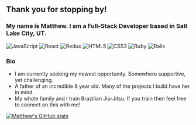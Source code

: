 ## Thank you for stopping by!

### My name is Matthew. I am a Full-Stack Developer based in Salt Lake City, UT.

<img alt="JavaScript" src="https://img.shields.io/badge/javascript-%23323330.svg?&style=for-the-badge&logo=javascript&logoColor=%23F7DF1E"/>

<img alt="React" src="https://img.shields.io/badge/react-%2320232a.svg?&style=for-the-badge&logo=react&logoColor=%2361DAFB"/>

<img alt="Redux" src="https://img.shields.io/badge/redux-%23593d88.svg?&style=for-the-badge&logo=redux&logoColor=white"/>

<img alt="HTML5" src="https://img.shields.io/badge/html5-%23E34F26.svg?&style=for-the-badge&logo=html5&logoColor=white"/>

<img alt="CSS3" src="https://img.shields.io/badge/css3-%231572B6.svg?&style=for-the-badge&logo=css3&logoColor=white"/>

<img alt="Ruby" src="https://img.shields.io/badge/ruby-%23CC342D.svg?&style=for-the-badge&logo=ruby&logoColor=white"/>

<img alt="Rails" src="https://img.shields.io/badge/rails-%23CC0000.svg?&style=for-the-badge&logo=ruby-on-rails&logoColor=white"/>



### Bio
<ul>
  <li>I am currently seeking my newest opportunity. Somewhere supportive, yet challenging.</li>
  <li>A father of an incredible 8 year old. Many of the projects I build have her in mind.</li>
  <li>My whole family and I train Brazilian Jiu-Jitsu. If you train then feel free to connect on this with me!</li>
 </ul>

[![Matthew's GitHub stats](https://github-readme-stats.vercel.app/api?username=matthewstclaire&hide=stars,issues)](https://github.com/matthewstclaire/github-readme-stats)
